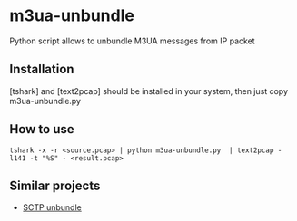 m3ua-unbundle
=============

Python script allows to unbundle M3UA messages from IP packet

Installation
------------

[tshark] and [text2pcap] should be installed in your system, then just copy m3ua-unbundle.py

How to use
----------

```
tshark -x -r <source.pcap> | python m3ua-unbundle.py  | text2pcap -l141 -t "%S" - <result.pcap>
```


Similar projects
----------------
* [SCTP unbundle](http://frox25.no-ip.org/~mtve/wiki/SctpDechunk.html)
